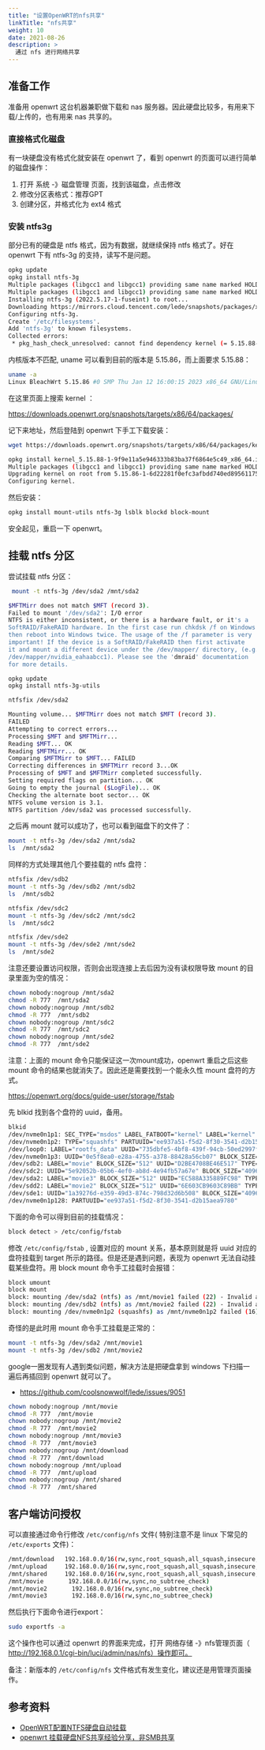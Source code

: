 ```yaml
---
title: "设置OpenWRT的nfs共享"
linkTitle: "nfs共享"
weight: 10
date: 2021-08-26
description: >
  通过 nfs 进行网络共享
---
```


## 准备工作

准备用 openwrt 这台机器兼职做下载和 nas 服务器。因此硬盘比较多，有用来下载/上传的，也有用来 nas 共享的。

### 直接格式化磁盘

有一块硬盘没有格式化就安装在 openwrt 了，看到 openwrt 的页面可以进行简单的磁盘操作：

1. 打开 系统 -》磁盘管理 页面，找到该磁盘，点击修改
2. 修改分区表格式：推荐GPT
3. 创建分区，并格式化为 ext4 格式


### 安装 ntfs3g

部分已有的硬盘是 ntfs 格式，因为有数据，就继续保持 ntfs 格式了。好在 openwrt 下有 ntfs-3g 的支持，读写不是问题。

```bash
opkg update
opkg install ntfs-3g
Multiple packages (libgcc1 and libgcc1) providing same name marked HOLD or PREFER. Using latest.
Multiple packages (libgcc1 and libgcc1) providing same name marked HOLD or PREFER. Using latest.
Installing ntfs-3g (2022.5.17-1-fuseint) to root...
Downloading https://mirrors.cloud.tencent.com/lede/snapshots/packages/x86_64/packages/ntfs-3g_2022.5.17-1-fuseint_x86_64.ipk
Configuring ntfs-3g.
Create '/etc/filesystems'.
Add 'ntfs-3g' to known filesystems.
Collected errors:
 * pkg_hash_check_unresolved: cannot find dependency kernel (= 5.15.88-1-9f9e11a5e946333b83ba37f6864e5c49) for kmod-fuseroot@BleachWrt:~#
```

内核版本不匹配, uname 可以看到目前的版本是  5.15.86，而上面要求  5.15.88：

```bash
uname -a
Linux BleachWrt 5.15.86 #0 SMP Thu Jan 12 16:00:15 2023 x86_64 GNU/Linux
```

在这里页面上搜索 kernel ：

https://downloads.openwrt.org/snapshots/targets/x86/64/packages/

记下来地址，然后登陆到 openwrt 下手工下载安装：

```bash
wget https://downloads.openwrt.org/snapshots/targets/x86/64/packages/kernel_5.15.88-1-9f9e11a5e946333b83ba37f6864e5c49_x86_64.ipk

opkg install kernel_5.15.88-1-9f9e11a5e946333b83ba37f6864e5c49_x86_64.ipk
Multiple packages (libgcc1 and libgcc1) providing same name marked HOLD or PREFER. Using latest.
Upgrading kernel on root from 5.15.86-1-6d22281f0efc3afbdd740ed895611758 to 5.15.88-1-9f9e11a5e946333b83ba37f6864e5c49...
Configuring kernel.
```

然后安装：

```bash
opkg install mount-utils ntfs-3g lsblk blockd block-mount
```

安全起见，重启一下 openwrt。

## 挂载 ntfs 分区

尝试挂载 ntfs 分区：

```bash
 mount -t ntfs-3g /dev/sda2 /mnt/sda2

$MFTMirr does not match $MFT (record 3).
Failed to mount '/dev/sda2': I/O error
NTFS is either inconsistent, or there is a hardware fault, or it's a
SoftRAID/FakeRAID hardware. In the first case run chkdsk /f on Windows
then reboot into Windows twice. The usage of the /f parameter is very
important! If the device is a SoftRAID/FakeRAID then first activate
it and mount a different device under the /dev/mapper/ directory, (e.g.
/dev/mapper/nvidia_eahaabcc1). Please see the 'dmraid' documentation
for more details.
```


```bash
opkg update
opkg install ntfs-3g-utils

ntfsfix /dev/sda2

Mounting volume... $MFTMirr does not match $MFT (record 3).
FAILED
Attempting to correct errors...
Processing $MFT and $MFTMirr...
Reading $MFT... OK
Reading $MFTMirr... OK
Comparing $MFTMirr to $MFT... FAILED
Correcting differences in $MFTMirr record 3...OK
Processing of $MFT and $MFTMirr completed successfully.
Setting required flags on partition... OK
Going to empty the journal ($LogFile)... OK
Checking the alternate boot sector... OK
NTFS volume version is 3.1.
NTFS partition /dev/sda2 was processed successfully.
```

之后再 mount 就可以成功了，也可以看到磁盘下的文件了：

```bash
mount -t ntfs-3g /dev/sda2 /mnt/sda2
ls  /mnt/sda2
```

同样的方式处理其他几个要挂载的 ntfs 盘符：

```bash
ntfsfix /dev/sdb2
mount -t ntfs-3g /dev/sdb2 /mnt/sdb2
ls  /mnt/sdb2

ntfsfix /dev/sdc2
mount -t ntfs-3g /dev/sdc2 /mnt/sdc2
ls  /mnt/sdc2

ntfsfix /dev/sde2
mount -t ntfs-3g /dev/sde2 /mnt/sde2
ls  /mnt/sde2
```

注意还要设置访问权限，否则会出现连接上去后因为没有读权限导致 mount 的目录里面为空的情况：

```bash
chown nobody:nogroup /mnt/sda2
chmod -R 777  /mnt/sda2
chown nobody:nogroup /mnt/sdb2
chmod -R 777  /mnt/sdb2
chown nobody:nogroup /mnt/sdc2
chmod -R 777  /mnt/sdc2
chown nobody:nogroup /mnt/sde2
chmod -R 777  /mnt/sde2
```

注意：上面的 mount 命令只能保证这一次mount成功，openwrt 重启之后这些 mount 命令的结果也就消失了。因此还是需要找到一个能永久性 mount 盘符的方式。


https://openwrt.org/docs/guide-user/storage/fstab

先 blkid 找到各个盘符的 uuid，备用。

```bash
blkid
/dev/nvme0n1p1: SEC_TYPE="msdos" LABEL_FATBOOT="kernel" LABEL="kernel" UUID="1234-ABCD" BLOCK_SIZE="512" TYPE="vfat" PARTUUID="ee937a51-f5d2-8f30-3541-d2b15aea9701"
/dev/nvme0n1p2: TYPE="squashfs" PARTUUID="ee937a51-f5d2-8f30-3541-d2b15aea9702"
/dev/loop0: LABEL="rootfs_data" UUID="735dbfe5-4bf8-439f-94cb-50ed2997f567" BLOCK_SIZE="4096" TYPE="f2fs"
/dev/nvme0n1p3: UUID="0e5f8ea0-e28a-4755-a378-88428a56cb07" BLOCK_SIZE="4096" TYPE="ext4" PARTLABEL="primary" PARTUUID="3991a910-417a-45a1-b0d6-6688f4ba327f"
/dev/sdb2: LABEL="movie" BLOCK_SIZE="512" UUID="D2BE4708BE46E517" TYPE="ntfs" PARTLABEL="Basic data partition" PARTUUID="077af77b-159f-4601-9d8b-41ad3d7b0879"
/dev/sdc2: UUID="5e92052b-05b6-4ef0-ab8d-4e94fb57a67e" BLOCK_SIZE="4096" TYPE="ext4" PARTLABEL="Basic data partition" PARTUUID="be13e060-ac3a-4df5-9608-518dbed32f68"
/dev/sda2: LABEL="movie3" BLOCK_SIZE="512" UUID="EC588A335889FC98" TYPE="ntfs" PARTLABEL="Basic data partition" PARTUUID="f82cea53-7626-4246-8a1a-b92c6e7fe251"
/dev/sdd2: LABEL="movie2" BLOCK_SIZE="512" UUID="6E603CB9603C89BB" TYPE="ntfs" PARTLABEL="Basic data partition" PARTUUID="14062973-ee65-4f58-9a51-a4b418405350"
/dev/sde1: UUID="1a39276d-e359-49d3-874c-798d32d6b508" BLOCK_SIZE="4096" TYPE="ext4" PARTLABEL="primary" PARTUUID="481e1446-14b8-4437-9783-48cf6b721724"
/dev/nvme0n1p128: PARTUUID="ee937a51-f5d2-8f30-3541-d2b15aea9780"
```

下面的命令可以得到目前的挂载情况：

```bash
block detect > /etc/config/fstab
```

修改 `/etc/config/fstab` , 设置对应的 mount 关系，基本原则就是将 uuid 对应的盘符挂载到 target 所示的路径。但是还是遇到问题，表现为 openwrt 无法自动挂载某些盘符。用 block mount 命令手工挂载时会报错：


```bash
block umount
block mount
block: mounting /dev/sda2 (ntfs) as /mnt/movie1 failed (22) - Invalid argument
block: mounting /dev/sdb2 (ntfs) as /mnt/movie2 failed (22) - Invalid argument
block: mounting /dev/nvme0n1p2 (squashfs) as /mnt/nvme0n1p2 failed (16) - Resource busy
```

奇怪的是此时用 mount 命令手工挂载是正常的：

```bash
mount -t ntfs-3g /dev/sda2 /mnt/movie1
mount -t ntfs-3g /dev/sdb2 /mnt/movie2
```

google一圈发现有人遇到类似问题，解决方法是把硬盘拿到 windows 下扫描一遍后再插回到 openwrt 就可以了。

- https://github.com/coolsnowwolf/lede/issues/9051


```bash
chown nobody:nogroup /mnt/movie
chmod -R 777  /mnt/movie
chown nobody:nogroup /mnt/movie2
chmod -R 777  /mnt/movie2
chown nobody:nogroup /mnt/movie3
chmod -R 777  /mnt/movie3
chown nobody:nogroup /mnt/download
chmod -R 777  /mnt/download
chown nobody:nogroup /mnt/upload
chmod -R 777  /mnt/upload
chown nobody:nogroup /mnt/shared
chmod -R 777  /mnt/shared
```

## 客户端访问授权

可以直接通过命令行修改  `/etc/config/nfs` 文件(  特别注意不是 linux 下常见的 `/etc/exports` 文件)：

```bash
/mnt/download   192.168.0.0/16(rw,sync,root_squash,all_squash,insecure,no_subtree_check)
/mnt/upload     192.168.0.0/16(rw,sync,root_squash,all_squash,insecure,no_subtree_check)
/mnt/shared     192.168.0.0/16(rw,sync,root_squash,all_squash,insecure,no_subtree_check)
/mnt/movie       192.168.0.0/16(rw,sync,no_subtree_check)
/mnt/movie2       192.168.0.0/16(rw,sync,no_subtree_check)
/mnt/movie3       192.168.0.0/16(rw,sync,no_subtree_check)
```

然后执行下面命令进行export：

```bash
sudo exportfs -a
```

这个操作也可以通过 openwrt 的界面来完成，打开 网络存储 -》nfs管理页面（ http://192.168.0.1/cgi-bin/luci/admin/nas/nfs）操作即可。

备注：新版本的  `/etc/config/nfs` 文件格式有发生变化，建议还是用管理页面操作。



## 参考资料

- [OpenWRT配置NTFS硬盘自动挂载](https://zhuanlan.zhihu.com/p/554873559)
- [openwrt 挂载硬盘NFS共享经验分享，非SMB共享](https://www.right.com.cn/forum/thread-8247943-1-1.html)